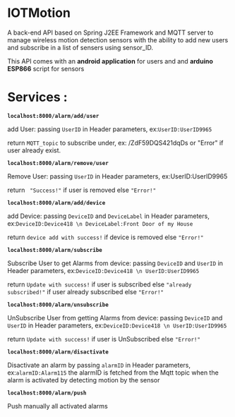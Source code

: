 # IOTMotion

A back-end API based on Spring J2EE Framework and MQTT server to manage wireless motion detection sensors with the ability to add new users and subscribe in a list of sensers using sensor_ID.
  
This API comes with an **android application** for users and and **arduino ESP866** script for sensors

# Services :

 **`localhost:8000/alarm/add/user`**

add User: passing `UserID` in Header parameters, ex:`UserID:UserID9965`

return ```MQTT_topic``` to subscribe under, ex: /ZdF59DQS421dqDs
or "Error" if user already exist.

 **`localhost:8000/alarm/remove/user`**

Remove User: passing `UserID` in Header parameters, ex:UserID:UserID9965

return ``` "Success!"``` if user is removed else `"Error!"`

 **`localhost:8000/alarm/add/device`**

add Device: passing `DeviceID` and `DeviceLabel` in Header parameters, ex:`DeviceID:Device418 \n DeviceLabel:Front Door of my House`

return ```device add with success!``` if device is removed else `"Error!"`

 **`localhost:8000/alarm/subscribe`**

Subscribe User to get Alarms from device: passing `DeviceID` and `UserID` in Header parameters, ex:`DeviceID:Device418 \n UserID:UserID9965`

return ```Update with success!``` if user is subscribed else `"already subscribed!"` if user already subscribed else `"Error!"`

 **`localhost:8000/alarm/unsubscribe`**

UnSubscribe User from getting Alarms from device: passing `DeviceID` and `UserID` in Header parameters, ex:`DeviceID:Device418 \n UserID:UserID9965`

return ```Update with success!``` if user is UnSubscribed else `"Error!"`

 **`localhost:8000/alarm/disactivate`**

Disactivate an alarm by passing `alarmID` in Header parameters, ex:`alarmID:Alarm115` the alarmID is fetched from the Mqtt topic when the alarm is activated by detecting motion by the sensor

 **`localhost:8000/alarm/push`**

Push manually all activated alarms 

